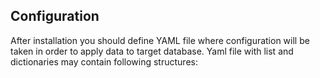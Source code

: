 ## Configuration <a name="configuration"></a>

After installation you should define YAML file where configuration will be taken in order to apply data to target database. Yaml file with list and dictionaries may contain following structures:
